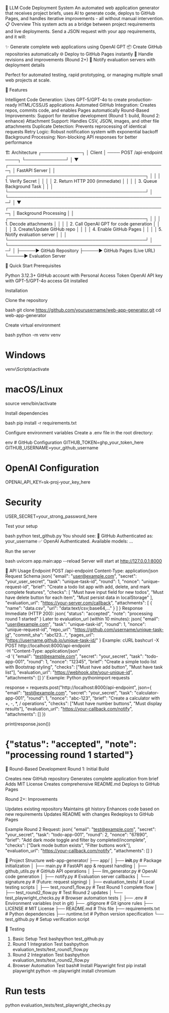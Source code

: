 🚀 LLM Code Deployment System
An automated web application generator that receives project briefs, uses AI to generate code, deploys to GitHub Pages, and handles iterative improvements - all without manual intervention.
📋 Overview
This system acts as a bridge between project requirements and live deployments. Send a JSON request with your app requirements, and it will:

✨ Generate complete web applications using OpenAI GPT
📦 Create GitHub repositories automatically
🌐 Deploy to GitHub Pages instantly
🔄 Handle revisions and improvements (Round 2+)
📨 Notify evaluation servers with deployment details

Perfect for automated testing, rapid prototyping, or managing multiple small web projects at scale.

🎯 Features

Intelligent Code Generation: Uses GPT-5/GPT-4o to create production-ready HTML/CSS/JS applications
Automated GitHub Integration: Creates repos, commits code, and enables Pages automatically
Round-Based Improvements: Support for iterative development (Round 1: build, Round 2: enhance)
Attachment Support: Handles CSV, JSON, images, and other file attachments
Duplicate Detection: Prevents reprocessing of identical requests
Retry Logic: Robust notification system with exponential backoff
Background Processing: Non-blocking API responses for better performance


🏗️ Architecture
┌─────────────┐
│   Client    │ ──── POST /api-endpoint ────┐
└─────────────┘                             │
                                            ▼
┌──────────────────────────────────────────────────┐
│              FastAPI Server                      │
│  ┌────────────────────────────────────────────┐ │
│  │  1. Verify Secret                          │ │
│  │  2. Return HTTP 200 (immediate)            │ │
│  │  3. Queue Background Task                  │ │
│  └────────────────────────────────────────────┘ │
└──────────────────────────────────────────────────┘
                    │
                    ▼
┌──────────────────────────────────────────────────┐
│           Background Processing                  │
│  ┌────────────────────────────────────────────┐ │
│  │  1. Decode attachments                     │ │
│  │  2. Call OpenAI GPT for code generation    │ │
│  │  3. Create/Update GitHub repo              │ │
│  │  4. Enable GitHub Pages                    │ │
│  │  5. Notify evaluation server               │ │
│  └────────────────────────────────────────────┘ │
└──────────────────────────────────────────────────┘
                    │
                    ├─────► GitHub Repository
                    ├─────► GitHub Pages (Live URL)
                    └─────► Evaluation Server

🚀 Quick Start
Prerequisites

Python 3.12.3+
GitHub account with Personal Access Token
OpenAI API key with GPT-5/GPT-4o access
Git installed

Installation

Clone the repository

bash   git clone https://github.com/yourusername/web-app-generator.git
   cd web-app-generator

Create virtual environment

bash   python -m venv venv
   
   # Windows
   venv\Scripts\activate
   
   # macOS/Linux
   source venv/bin/activate

Install dependencies

bash   pip install -r requirements.txt

Configure environment variables
Create a .env file in the root directory:

env   # GitHub Configuration
   GITHUB_TOKEN=ghp_your_token_here
   GITHUB_USERNAME=your_github_username
   
   # OpenAI Configuration
   OPENAI_API_KEY=sk-proj-your_key_here
   
   # Security
   USER_SECRET=your_strong_password_here

Test your setup

bash   python test_github.py
You should see:
   👤 GitHub Authenticated as: your_username
   ✅ OpenAI Authenticated. Available models: ...

Run the server

bash   uvicorn app.main:app --reload
Server will start at http://127.0.0.1:8000

📡 API Usage
Endpoint
POST /api-endpoint
Content-Type: application/json
Request Schema
json{
  "email": "user@example.com",
  "secret": "your_user_secret",
  "task": "unique-task-id",
  "round": 1,
  "nonce": "unique-request-id",
  "brief": "Create a todo list app with add, delete, and mark complete features",
  "checks": [
    "Must have input field for new todos",
    "Must have delete button for each item",
    "Must persist data in localStorage"
  ],
  "evaluation_url": "https://your-server.com/callback",
  "attachments": [
    {
      "name": "data.csv",
      "url": "data:text/csv;base64,..."
    }
  ]
}
Response
Immediate (HTTP 200):
json{
  "status": "accepted",
  "note": "processing round 1 started"
}
Later to evaluation_url (within 10 minutes):
json{
  "email": "user@example.com",
  "task": "unique-task-id",
  "round": 1,
  "nonce": "unique-request-id",
  "repo_url": "https://github.com/username/unique-task-id",
  "commit_sha": "abc123...",
  "pages_url": "https://username.github.io/unique-task-id/"
}
Example: cURL
bashcurl -X POST http://localhost:8000/api-endpoint \
  -H "Content-Type: application/json" \
  -d '{
    "email": "test@example.com",
    "secret": "your_secret",
    "task": "todo-app-001",
    "round": 1,
    "nonce": "12345",
    "brief": "Create a simple todo list with Bootstrap styling",
    "checks": ["Must have add button", "Must have task list"],
    "evaluation_url": "https://webhook.site/your-unique-id",
    "attachments": []
  }'
Example: Python
pythonimport requests

response = requests.post("http://localhost:8000/api-endpoint", json={
    "email": "test@example.com",
    "secret": "your_secret",
    "task": "calculator-app-001",
    "round": 1,
    "nonce": "abc-123",
    "brief": "Create a calculator with +, -, *, / operations",
    "checks": ["Must have number buttons", "Must display results"],
    "evaluation_url": "https://your-callback.com/notify",
    "attachments": []
})

print(response.json())
# {"status": "accepted", "note": "processing round 1 started"}

🔄 Round-Based Development
Round 1: Initial Build

Creates new GitHub repository
Generates complete application from brief
Adds MIT License
Creates comprehensive README.md
Deploys to GitHub Pages

Round 2+: Improvements

Updates existing repository
Maintains git history
Enhances code based on new requirements
Updates README with changes
Redeploys to GitHub Pages

Example Round 2 Request:
json{
  "email": "test@example.com",
  "secret": "your_secret",
  "task": "todo-app-001",
  "round": 2,
  "nonce": "67890",
  "brief": "Add dark mode toggle and filter by completed/incomplete",
  "checks": ["Dark mode button exists", "Filter buttons work"],
  "evaluation_url": "https://your-callback.com/notify",
  "attachments": []
}

📁 Project Structure
web-app-generator/
├── app/
│   ├── __init__.py           # Package initialization
│   ├── main.py               # FastAPI app & request handling
│   ├── github_utils.py       # GitHub API operations
│   ├── llm_generator.py      # OpenAI code generation
│   ├── notify.py             # Evaluation server callbacks
│   └── signature.py          # (Future: request signing)
│
├── evaluation_tests/         # Local testing scripts
│   ├── test_round1_flow.py   # Test Round 1 complete flow
│   ├── test_round2_flow.py   # Test Round 2 updates
│   └── test_playwright_checks.py  # Browser automation tests
│
├── .env                      # Environment variables (not in git)
├── .gitignore               # Git ignore rules
├── LICENSE                  # MIT License
├── README.md                # This file
├── requirements.txt         # Python dependencies
├── runtime.txt             # Python version specification
└── test_github.py          # Setup verification script

🧪 Testing
1. Basic Setup Test
bashpython test_github.py
2. Round 1 Integration Test
bashpython evaluation_tests/test_round1_flow.py
3. Round 2 Integration Test
bashpython evaluation_tests/test_round2_flow.py
4. Browser Automation Test
bash# Install Playwright first
pip install playwright
python -m playwright install chromium

# Run tests
python evaluation_tests/test_playwright_checks.py
